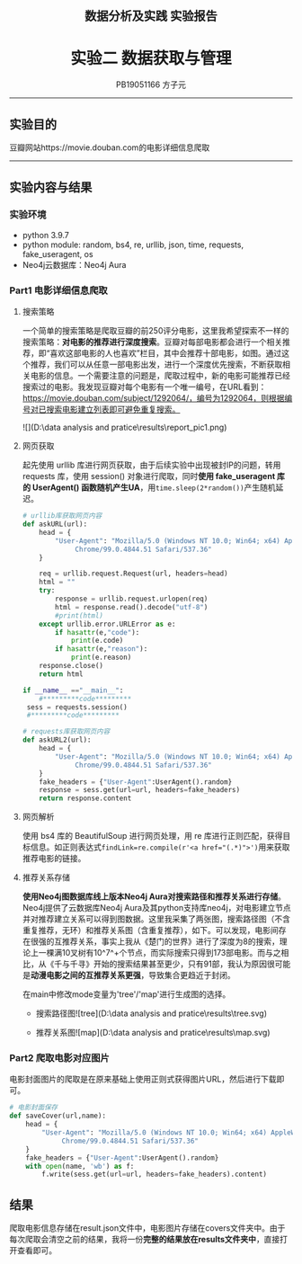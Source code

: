 <h2 align = "center">数据分析及实践 实验报告</h2>
<h1 align = "center">实验二 数据获取与管理</h1>
<center>PB19051166 方子元</center>

---

## 实验目的

豆瓣网站https://movie.douban.com的电影详细信息爬取

---

## 实验内容与结果

### 实验环境

- python 3.9.7
- python module: random, bs4, re, urllib, json, time, requests, fake_useragent, os
- Neo4j云数据库：Neo4j Aura

### Part1 电影详细信息爬取

1. 搜索策略

   一个简单的搜索策略是爬取豆瓣的前250评分电影，这里我希望探索不一样的搜索策略：**对电影的推荐进行深度搜索**。豆瓣对每部电影都会进行一个相关推荐，即“喜欢这部电影的人也喜欢”栏目，其中会推荐十部电影，如图。通过这个推荐，我们可以从任意一部电影出发，进行一个深度优先搜索，不断获取相关电影的信息。一个需要注意的问题是，爬取过程中，新的电影可能推荐已经搜索过的电影。我发现豆瓣对每个电影有一个唯一编号，在URL看到：https://movie.douban.com/subject/1292064/，编号为1292064，则根据编号对已搜索电影建立列表即可避免重复搜索。

   ![](D:\data analysis and pratice\results\report_pic1.png)

   

2. 网页获取

   起先使用 urllib 库进行网页获取，由于后续实验中出现被封IP的问题，转用 requests 库，使用 session() 对象进行爬取，同时**使用 fake_useragent 库的 UserAgent() 函数随机产生UA**，用`time.sleep(2*random())`产生随机延迟。

   ```python
   # urllib库获取网页内容
   def askURL(url):
       head = {
           "User-Agent": "Mozilla/5.0 (Windows NT 10.0; Win64; x64) AppleWebKit/537.36 (KHTML, like Gecko) \
                Chrome/99.0.4844.51 Safari/537.36"
       }
   
       req = urllib.request.Request(url, headers=head)
       html = ""
       try:
           response = urllib.request.urlopen(req)
           html = response.read().decode("utf-8")
           #print(html)
       except urllib.error.URLError as e:
           if hasattr(e,"code"):
               print(e.code)
           if hasattr(e,"reason"):
               print(e.reason)
       response.close()
       return html
   ```

   ```python
   if __name__ =="__main__":
       #*********code*********
   	sess = requests.session()
   	#*********code*********
   ```
   ```python
   # requests库获取网页内容
   def askURL2(url):
       head = {
           "User-Agent": "Mozilla/5.0 (Windows NT 10.0; Win64; x64) AppleWebKit/537.36 (KHTML, like Gecko) \
                Chrome/99.0.4844.51 Safari/537.36"
       }
       fake_headers = {"User-Agent":UserAgent().random}
       response = sess.get(url=url, headers=fake_headers)
       return response.content
   ```

   

3. 网页解析

   使用 bs4 库的 BeautifulSoup 进行网页处理，用 re 库进行正则匹配，获得目标信息。如正则表达式`findLink=re.compile(r'<a href="(.*)">')`用来获取推荐电影的链接。

   

4. 推荐关系存储

   **使用Neo4j图数据库线上版本Neo4j Aura对搜索路径和推荐关系进行存储**。Neo4j提供了云数据库Neo4j Aura及其python支持库neo4j，对电影建立节点并对推荐建立关系可以得到图数据。这里我采集了两张图，搜索路径图（不含重复推荐，无环）和推荐关系图（含重复推荐），如下。可以发现，电影间存在很强的互推荐关系，事实上我从《楚门的世界》进行了深度为8的搜索，理论上一棵满10叉树有10^7^+个节点，而实际搜索只得到173部电影。而与之相比，从《千与千寻》开始的搜索结果甚至更少，只有91部，我认为原因很可能是**动漫电影之间的互推荐关系更强**，导致集合更趋近于封闭。
   
   在main中修改mode变量为'tree'/'map'进行生成图的选择。
   
   - 搜索路径图![tree](D:\data analysis and pratice\results\tree.svg)
   
   - 推荐关系图![map](D:\data analysis and pratice\results\map.svg)

### Part2 爬取电影对应图片

电影封面图片的爬取是在原来基础上使用正则式获得图片URL，然后进行下载即可。

```python
# 电影封面保存
def saveCover(url,name):
    head = {
        "User-Agent": "Mozilla/5.0 (Windows NT 10.0; Win64; x64) AppleWebKit/537.36 (KHTML, like Gecko) \
             Chrome/99.0.4844.51 Safari/537.36"
    }
    fake_headers = {"User-Agent":UserAgent().random}
    with open(name, 'wb') as f:
        f.write(sess.get(url=url, headers=fake_headers).content)
```

## 结果

爬取电影信息存储在result.json文件中，电影图片存储在covers文件夹中。由于每次爬取会清空之前的结果，我将一份**完整的结果放在results文件夹中**，直接打开查看即可。
